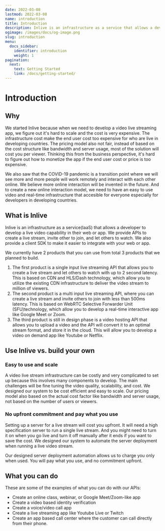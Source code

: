 ```yaml
---
date: 2022-03-08
lastmod: 2022-03-08
name: introduction
title: Introduction
description: Inlive is an infrastructure as a service that allows a developer to develop a live video capability in their web or app.
ogimage: /images/docs/og-image.png
slug: introduction
menu:
  docs_sidebar:
    identifier: introduction
    weight: 1
pagination:
  next:
    text: Getting Started
    link: /docs/getting-started/
---
```

# Introduction
## Why
We started Inlive because when we need to develop a video live streaming app, we figure out it's hard to scale and the cost is very expensive. The infrastructure cost make the end user cost too expensive for who are live in developing countries. The pricing model also not fair, instead of based on the cost structure like bandwidth and server usage, most of the solution will cost you per viewer. Thinking this from the business perspective, it's hard to figure out how to monetize the app if the end user cost or price is too expensive.

We also saw that the COVID-19 pandemic is a transition point where we will see more and more people will work remotely and interact with each other online. We believe more online interaction will be invented in the future. And to create a new online interaction model, we need to have an easy to use video and real-time infrastructure that accesible for everyone especially for developers in developing countries. 

## What is Inlive
Inlive is an infrastructure as a service(IaaS) that allows a developer to develop a live video capability in their web or app. We provide APIs to create a live stream, invite other to join, and let others to watch. We also provide a client SDK to make it easier to integrate with your web or app. 

We currently have 2 products that you can use from total 3 products that we planned to build. 
1. The first product is a single input live streaming API that allows you to create a live stream and let others to watch with up to 2 second latency. This is based on CDN and HLS/Dash technology, which allow you to utilize the existing CDN infrastructure to deliver the video stream to million of viewers.
2. The second product is a multi input live streaming API, where you can create a live stream and invite others to join with less than 500ms latency. This is based on WebRTC Selective Forwarder Unit (SFU)technology, which allow you to develop a real-time interactive app like Google Meet or Zoom.
3. The third product is still in design phase is a video hosting API that allows you to upload a video and the API will convert it to an optimal stream format, and store it in the cloud. This will allow you to develop a video on demand app like Youtube or Netflix.

## Use Inlive vs. build your own
### Easy to use and scale
A video live stream infrastructure can be costly and very complicated to set up because this involves many components to develop. The main challenges will be fine tuning the video quality, scalability, and cost. We designed our system to be cost efficient and easy to scale. Our pricing model also based on the actual cost factor like bandwidth and server usage, not based on the number of users or viewers.

### No upfront commitment and pay what you use
Setting up a server for a live stream will cost you upfront. It will need a high specification server to run a single live stream. And you might need to turn it on when you go live and turn it off manually after it ends if you want to save the cost. We designed our system to automate the server deployment when running a live video stream.

Our designed server deployment automation allows us to charge you only when used. You will pay what you use, and no commitment upfront.

## What you can do
These are some of the examples of what you can do with our APIs:
- Create an online class, webinar, or Google Meet/Zoom-like app
- Create a video based identity verification
- Create a voice/video call app
- Create a live streaming app like Youtube Live or Twitch
- Create an app based call center where the customer can call directly from their phone.